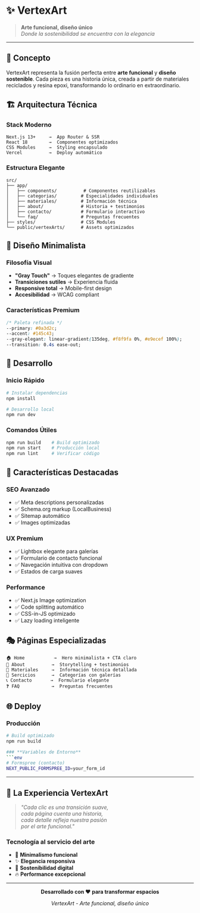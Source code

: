 # ✨ VertexArt

> **Arte funcional, diseño único**  
> *Donde la sostenibilidad se encuentra con la elegancia*

---

## 🎯 **Concepto**

VertexArt representa la fusión perfecta entre **arte funcional** y **diseño sostenible**. Cada pieza es una historia única, creada a partir de materiales reciclados y resina epoxi, transformando lo ordinario en extraordinario.

## 🏗️ **Arquitectura Técnica**

### **Stack Moderno**
```
Next.js 13+     →  App Router & SSR
React 18        →  Componentes optimizados  
CSS Modules     →  Styling encapsulado
Vercel          →  Deploy automático
```

### **Estructura Elegante**
```
src/
├── app/
│   ├── components/          # Componentes reutilizables
│   ├── categorias/         # Especialidades individuales
│   ├── materiales/         # Información técnica
│   ├── about/              # Historia + testimonios
│   ├── contacto/           # Formulario interactivo
│   └── faq/                # Preguntas frecuentes
├── styles/                 # CSS Modules
└── public/vertexArts/      # Assets optimizados
```

## 🎨 **Diseño Minimalista**

### **Filosofía Visual**
- **"Gray Touch"** → Toques elegantes de gradiente
- **Transiciones sutiles** → Experiencia fluida
- **Responsive total** → Mobile-first design
- **Accesibilidad** → WCAG compliant

### **Características Premium**
```css
/* Paleta refinada */
--primary: #0a3d2c;
--accent: #145c43;
--gray-elegant: linear-gradient(135deg, #f8f9fa 0%, #e9ecef 100%);
--transition: 0.4s ease-out;
```

## 🚀 **Desarrollo**

### **Inicio Rápido**
```bash
# Instalar dependencias
npm install

# Desarrollo local
npm run dev
```

### **Comandos Útiles**
```bash
npm run build    # Build optimizado
npm run start    # Producción local
npm run lint     # Verificar código
```

## 🌟 **Características Destacadas**

### **SEO Avanzado**
- ✅ Meta descriptions personalizadas
- ✅ Schema.org markup (LocalBusiness)
- ✅ Sitemap automático
- ✅ Images optimizadas

### **UX Premium**
- ✅ Lightbox elegante para galerías
- ✅ Formulario de contacto funcional
- ✅ Navegación intuitiva con dropdown
- ✅ Estados de carga suaves

### **Performance**
- ✅ Next.js Image optimization
- ✅ Code splitting automático
- ✅ CSS-in-JS optimizado
- ✅ Lazy loading inteligente

## 🎭 **Páginas Especializadas**

```
🏠 Home           →  Hero minimalista + CTA claro
👥 About          →  Storytelling + testimonios
🔧 Materiales     →  Información técnica detallada
🎨 Sercicios      →  Categorías con galerías
📞 Contacto       →  Formulario elegante
❓ FAQ            →  Preguntas frecuentes
```

## 🌐 **Deploy**

### **Producción**
```bash
# Build optimizado
npm run build

### **Variables de Entorno**
```env
# Formspree (contacto)
NEXT_PUBLIC_FORMSPREE_ID=your_form_id
```

---

## 💫 **La Experiencia VertexArt**

> *"Cada clic es una transición suave,  
> cada página cuenta una historia,  
> cada detalle refleja nuestra pasión  
> por el arte funcional."*

### **Tecnología al servicio del arte**
- 🎯 **Minimalismo funcional**
- ✨ **Elegancia responsiva** 
- 🌱 **Sostenibilidad digital**
- 🔥 **Performance excepcional**

---

<div align="center">

**Desarrollado con ❤️ para transformar espacios**

*VertexArt - Arte funcional, diseño único*

</div>
